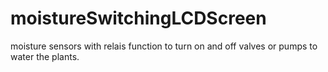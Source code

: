 # moistureSwitchingLCDScreen
moisture sensors with relais function to turn on and off valves or pumps to water the plants.

